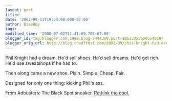```yaml
---
layout: post
title: 
date: '2003-09-11T19:54:00.000-07:00'
author: BikeBoy
tags: 
modified_time: '2008-07-02T11:41:09.702-07:00'
blogger_id: tag:blogger.com,1999:blog-5444398.post-106333526505540187
blogger_orig_url: http://blog.chadfrost.com/2003/09/phil-knight-had-dream.shtml
---
```


Phil Knight had a dream.  He'd sell shoes.  He'd sell dreams.  He'd get rich.  
He'd use sweatshops if he had to. 



Then along came a new shoe.  Plain.  Simple.  Cheap.  Fair. 

Designed for only one thing: kicking Phil's ass. 



From Adbusters: The Black Spot sneaker. [Rethink the 
cool.](http://www.blackspotsneaker.org/) 